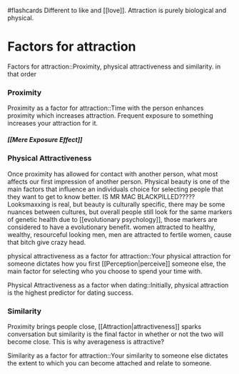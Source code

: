 #flashcards 
Different to like and [[love]]. Attraction is purely biological and physical. 
# Factors for attraction
Factors for attraction::Proximity, physical attractiveness and similarity. in that order
<!--SR:!2023-11-07,3,252-->
### Proximity
Proximity as a factor for attraction::Time with the person enhances proximity which increases attraction. Frequent exposure to something increases your attraction for it.
<!--SR:!2023-11-08,4,272-->
##### [[Mere Exposure Effect]]
### Physical Attractiveness
Once proximity has allowed for contact with another person, what most affects our first impression of another person. Physical beauty is one of the main factors that influence an individuals choice for selecting people that they want to get to know better. IS MR MAC BLACKPILLED????? Looksmaxxing is real, but beauty is culturally specific, there may be some nuances between cultures, but overall people still look for the same markers of genetic health due to [[evolutionary psychology]], those markers are considered to have a evolutionary benefit. women attracted to healthy, wealthy, resourceful looking men, men are attracted to fertile women, cause that bitch give crazy head. 

physical attractiveness as a factor for attraction::Your physical attraction for someone dictates how you first [[Perception|perceive]] someone else, the main factor for selecting who you choose to spend your time with.
<!--SR:!2023-11-08,4,270-->

Physical Attractiveness as a factor when dating::Initially, physical attraction is the highest predictor for dating success. 
### Similarity
Proximity brings people close, [[Attraction|attractiveness]] sparks conversation but similarity is the final factor in whether or not the two will become close. This is why averageness is attractive?

Similarity as a factor for attraction::Your similarity to someone else dictates the extent to which you can become attached and relate to someone.
<!--SR:!2023-11-16,10,270-->